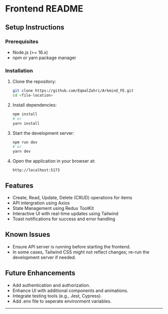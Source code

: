 # Frontend README

## Setup Instructions

### Prerequisites
- Node.js (>= 16.x)
- npm or yarn package manager

### Installation
1. Clone the repository:
   ```bash
   git clone https://github.com/EqmalZahri/Arkmind_FE.git
   cd <file-location>
   ```

2. Install dependencies:
   ```bash
   npm install
   # or
   yarn install
   ```

3. Start the development server:
   ```bash
   npm run dev
   # or
   yarn dev
   ```

4. Open the application in your browser at:
   ```
   http://localhost:5173
   ```

## Features
- Create, Read, Update, Delete (CRUD) operations for items
- API intergration using Axios
- State Management using Redux ToolKit
- Interactive UI with real-time updates using Tailwind
- Toast notifications for success and error handling

## Known Issues
- Ensure API server is running before starting the frontend.
- In some cases, Tailwind CSS might not reflect changes; re-run the development server if needed.

## Future Enhancements
- Add authentication and authorization.
- Enhance UI with additional components and animations.
- Integrate testing tools (e.g., Jest, Cypress).
- Add .env file to seperate environment variables.

---
